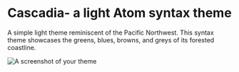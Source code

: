 # Cascadia- a light Atom syntax theme

A simple light theme reminiscent of the Pacific Northwest. This syntax theme showcases the greens, blues, browns, and greys of its forested coastline.

![A screenshot of your theme](https://f.cloud.github.com/assets/69169/2289498/4c3cb0ec-a009-11e3-8dbd-077ee11741e5.gif)
